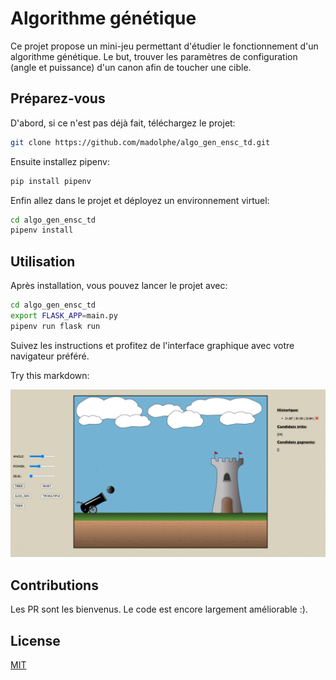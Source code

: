 # Algorithme génétique

Ce projet propose un mini-jeu permettant d'étudier le fonctionnement d'un algorithme génétique. Le but, trouver les paramètres de configuration (angle et puissance) d'un canon afin de toucher une cible. 

## Préparez-vous

D'abord, si ce n'est pas déjà fait, téléchargez le projet: 

```bash
git clone https://github.com/madolphe/algo_gen_ensc_td.git
```

Ensuite installez pipenv:

```bash
pip install pipenv
```

Enfin allez dans le projet et déployez un environnement virtuel:

```bash
cd algo_gen_ensc_td
pipenv install
```

## Utilisation
Après installation, vous pouvez lancer le projet avec:
```bash
cd algo_gen_ensc_td
export FLASK_APP=main.py
pipenv run flask run
```
Suivez les instructions et profitez de l'interface graphique avec votre navigateur préféré.


Try this markdown:

![alt text](https://github.com/madolphe/algo_gen_ensc_td/blob/main/static/images/ezgif.com-gif-maker.gif)

## Contributions
Les PR sont les bienvenus. Le code est encore largement améliorable :).


## License
[MIT](https://choosealicense.com/licenses/mit/)
